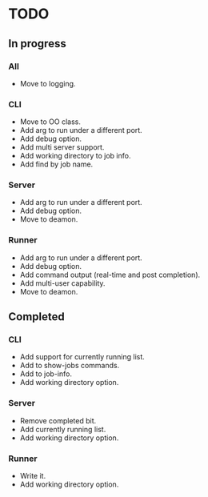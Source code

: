 # TODO

## In progress

### All
  * Move to logging.

### CLI
  * Move to OO class.
  * Add arg to run under a different port.
  * Add debug option.
  * Add multi server support.
  * Add working directory to job info.
  * Add find by job name.

### Server
  * Add arg to run under a different port.
  * Add debug option.
  * Move to deamon.


### Runner
  * Add arg to run under a different port.
  * Add debug option.
  * Add command output (real-time and post completion).
  * Add multi-user capability.
  * Move to deamon.

## Completed

### CLI
  * Add support for currently running list.
  * Add to show-jobs commands.
  * Add to job-info.
  * Add working directory option.

### Server
  * Remove completed bit.
  * Add currently running list.
  * Add working directory option.


### Runner
  * Write it.
  * Add working directory option.
